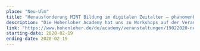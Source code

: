 ```yaml
---
place: "Neu-Ulm"
title: "Herausforderung MINT Bildung im digitalen Zeitalter – phänomenbasiert und forschend lernen"
description: "Die Hohenloher Academy hat uns zu Workshops auf der Veranstaltung \"Herausforderung MINT Bildung im digitalen Zeitalter – phänomenbasiert und forschend lernen\" eingeladen! Die Anmeldung ist kostenlos."
link: "https://www.hohenloher.de/de/academy/veranstaltungen/19022020-neu-ulm/"
starting-date: 2020-02-19
ending-date: 2020-02-19
---
```


